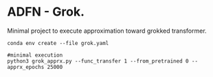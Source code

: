 # ADFN - Grok.
Minimal project to execute approximation toward grokked transformer. 

```
conda env create --file grok.yaml
```
```
#minimal execution
python3 grok_apprx.py --func_transfer 1 --from_pretrained 0 --apprx_epochs 25000
```
